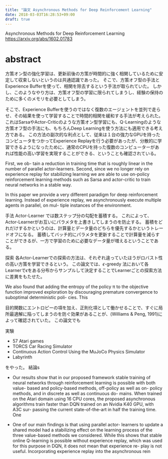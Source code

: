 ```yaml
---
title: "論文 Asynchronous Methods for Deep Reinforcement Learning"
date: 2018-03-03T16:28:53+09:00
draft: true
---
```


Asynchronous Methods for Deep Reinforcement Learning
https://arxiv.org/abs/1602.01783

# abstract
<!-- Actor-Criticを並列に学習することによって、Atariのタスクにおいて好成績を出せるようになった。
連続行動空間への適用については3次元の迷路の探索タスクで検証できた。 -->

方策オン型の強化学習は、更新前後の方策が時間的に強く相関しているために安定して収束しないというのは共通認識であった。
そこで、方策オフ型の手法とExperience Bufferを使って、相関を除去するという手法が取られていた。
しかし、このようなやり方は、方策オフ型の学習に限られてしまうし、経験の保持のために多くのメモリを必要としてしまう。

そこで、Experience Bufferを使うのではなく復数のエージェントを並列で走らせ、その結果を使って学習することで時間的相関を緩和する手法が考えられた。
これはSarsaやActor-Criticのような方策オン型学習にも、Q-Learningのような方策オフ型の手法にも、もちろんDeep Learningを使う方法にも適用できる考え方である。
この方法の副次的な利点として、従来は１台の強力なGPUを持ったコンピュータをつかってExperience Replayを行う必要があったが、分散的に学習できるようになったために、通常のCPUを持った復数のコンピューターがあれば性能の高い学習を実現することができる、ということも確認されている。

First, we ob- tain a reduction in training time that is roughly linear in the number of parallel actor-learners. Second, since we no longer rely on experience replay for stabilizing learning we are able to use on-policy reinforcement learning methods such as Sarsa and actor-critic to train neural networks in a stable way.


In this paper we provide a very different paradigm for deep reinforcement learning.
Instead of experience replay, we asynchronously execute multiple agents in parallel, on mul- tiple instances of the environment.

手法
Actor-Learner では数ステップ分の勾配を蓄積する。
これによって、Actor-Learnerがお互いにパラメタを上書きしてしまうのを防止する。
蓄積をどれだけするかというのは、計算量とデータ量のどちらを優先するかというトレードオフになる。
蓄積してバッチ的にパラメタを更新することで計算量を減らすことができるが、一方で学習のために必要なデータ量が増えるということである。

探索
各Actor-Learnerでの探索の方法は、それぞれ違っていたほうがロバスト性の高い方策を学習できるという。
この論文では、$\epsilon$-greedy 法において各Learnerで$\epsilon$をある分布からサンプルして決定することでLearnerごとの探索方法に差異をもたせた。

We also found that adding the entropy of the policy π to the objective function improved exploration by discouraging premature convergence to suboptimal deterministic poli- cies. This

目的関数にエントロピーの項を加え、正則化項として働かせることで、すぐに局所最適解に陥ってしまうのを防ぐ効果があることが、(Williams & Peng, 1991)によって確認されていた。
この論文でも

実験
* 57 Atari games
* TORCS Car Racing Simulator
* Continuous Action Control Using the MuJoCo Physics Simulator
* Labyrinth

をやった。
結論s
* Our results show that in our proposed framework stable training of neural networks through reinforcement learning is possible with both value- based and policy-based methods, off-policy as well as on- policy methods, and in discrete as well as continuous do- mains. When trained on the Atari domain using 16 CPU cores, the proposed asynchronous algorithms train faster than DQN trained on an Nvidia K40 GPU, with A3C sur- passing the current state-of-the-art in half the training time.
One

* One of our main findings is that using parallel actor- learners to update a shared model had a stabilizing effect on the learning process of the three value-based methods we considered. While this shows that stable online Q-learning is possible without experience replay, which was used for this purpose in DQN, it does not mean that experience re- play is not useful. Incorporating experience replay into the asynchronous rein